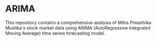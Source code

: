 # ARIMA
This repository contains a comprehensive analysis of Mitra Pinasthika Mustika's stock market data using ARIMA (AutoRegressive Integrated Moving Average) time series forecasting model.
